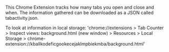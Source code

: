 This Chrome Extension tracks how many tabs you open and close and when. The information gathered can be downloaded as a JSON called tabactivity.json.

To look at information in local storage:
	'chrome://extensions > Tab Counter > Inspect views: background.html (new window) > Resources > Local Storage > chrome-extension://kballkodeficgookecejaklmpbiekmba/background.html'